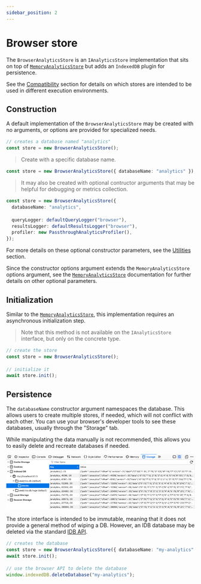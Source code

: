 ```yaml
---
sidebar_position: 2
---
```


# Browser store

The `BrowserAnalyticsStore` is an `IAnalyticsStore` implementation that sits on top of [`MemoryAnalyticsStore`](#memory) but adds an `IndexedDB` plugin for persistence.

<aside class="notice">
See the <a href="#compatibility">Compatibility</a> section for details on which stores are intended to be used in different execution environments.
</aside>

## Construction

A default implementation of the `BrowserAnalyticsStore` may be created with no arguments, or options are provided for specialized needs.

```typescript
// creates a database named "analytics"
const store = new BrowserAnalyticsStore();
```

> Create with a specific database name.

```typescript
const store = new BrowserAnalyticsStore({ databaseName: "analytics" });
```

> It may also be created with optional contructor arguments that may be helpful for debugging or metrics collection.

```typescript
const store = new BrowserAnalyticsStore({
  databaseName: "analytics",

  queryLogger: defaultQueryLogger("browser"),
  resultsLogger: defaultResultsLogger("browser"),
  profiler: new PassthroughAnalyticsProfiler(),
});
```

For more details on these optional constructor parameters, see the [Utilities](#utilities) section.

Since the constructor options argument extends the `MemoryAnalyticsStore` options argument, see the [`MemoryAnalyticsStore`](#memory) documentation for further details on other optional parameters.

## Initialization

Similar to the [`MemoryAnalyticsStore`](#memory), this implementation requires an asynchronous initialization step.

> Note that this method is not available on the `IAnalyticsStore` interface, but only on the concrete type.

```typescript
// create the store
const store = new BrowserAnalyticsStore();

// initialize it
await store.init();
```

## Persistence

The `databaseName` constructor argument namespaces the database. This allows users to create multiple stores, if needed, which will not conflict with each other. You can use your browser's developer tools to see these databases, usually through the "Storage" tab.

<aside class="notice">
While manipulating the data manually is not recommended, this allows you to easily delete and recreate databases if needed.
</aside>

![dev-tools](../images/indexeddb.png)

The store interface is intended to be immutable, meaning that it does not provide a general method of wiping a DB. However, an IDB database may be deleted via the standard [IDB API](https://developer.mozilla.org/en-US/docs/Web/API/IndexedDB_API).

```typescript
// creates the database
const store = new BrowserAnalyticsStore({ databaseName: "my-analytics" });
await store.init();

// use the browser API to delete the database
window.indexedDB.deleteDatabase("my-analytics");
```
